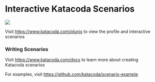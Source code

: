 # Interactive Katacoda Scenarios

[![](http://shields.katacoda.com/katacoda/plunix/count.svg)](https://www.katacoda.com/plunix "Get your profile on Katacoda.com")

Visit https://www.katacoda.com/plunix to view the profile and interactive scenarios

### Writing Scenarios
Visit https://www.katacoda.com/docs to learn more about creating Katacoda scenarios

For examples, visit https://github.com/katacoda/scenario-example
